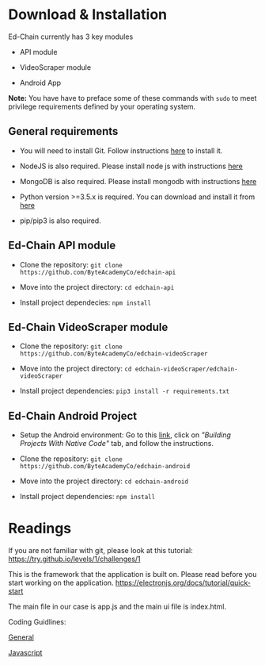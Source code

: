 # Download & Installation

Ed-Chain currently has 3 key modules

* API module

* VideoScraper module

* Android App

**Note:** You have have to preface some of these commands with `sudo` to meet privilege requirements defined by your operating system.

## General requirements

* You will need to install Git. Follow instructions [here](https://git-scm.com/book/en/v2/Getting-Started-Installing-Git) to install it. 

* NodeJS is also required. Please install node js with instructions [here](https://nodejs.org/en/download/package-manager/)

* MongoDB is also required. Please install mongodb with instructions [here](https://docs.mongodb.com/v3.2/administration/install-community/)

* Python version >=3.5.x is required. You can download and install it from [here](https://www.python.org/downloads/)

* pip/pip3 is also required.


## Ed-Chain API module

* Clone the repository: `git clone https://github.com/ByteAcademyCo/edchain-api`

* Move into the project directory: `cd edchain-api`

* Install project dependecies: `npm install`

## Ed-Chain VideoScraper module

* Clone the repository: `git clone https://github.com/ByteAcademyCo/edchain-videoScraper`

* Move into the project directory: `cd edchain-videoScraper/edchain-videoScraper`

* Install project dependencies: `pip3 install -r requirements.txt`

## Ed-Chain Android Project

* Setup the Android environment: Go to this [link](https://facebook.github.io/react-native/docs/getting-started.html), click on *"Building Projects With Native Code"* tab, and follow the instructions. 

* Clone the repository: `git clone https://github.com/ByteAcademyCo/edchain-android`

* Move into the project directory: `cd edchain-android`

* Install project dependencies: `npm install`


# Readings

If you are not familiar with git, please look at this tutorial: https://try.github.io/levels/1/challenges/1

This is the framework that the application is built on. Please read before you start working on the application. 
https://electronjs.org/docs/tutorial/quick-start

The main file in our case is app.js and the main ui file is index.html.

Coding Guidlines:

[General](https://github.com/Automattic/wp-calypso/blob/master/docs/coding-guidelines.md)

[Javascript](https://github.com/Automattic/wp-calypso/blob/master/docs/coding-guidelines/javascript.md)


